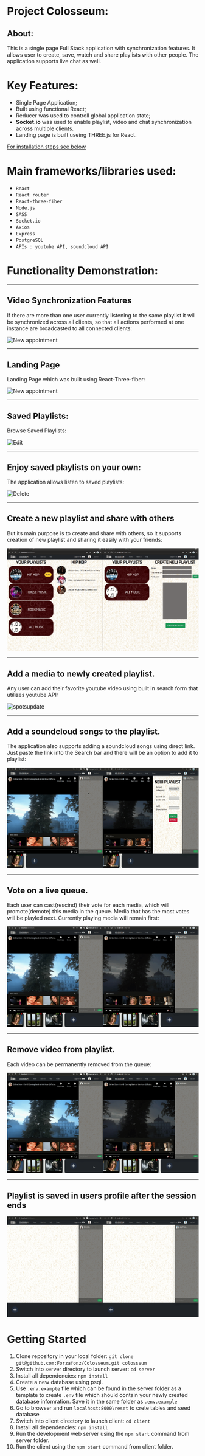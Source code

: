 # Project Colosseum:

## About:

This is a single page Full Stack application with synchronization features. It allows user to create, save, watch and share playlists with other people. The application supports live chat as well.


# Key Features:

*  Single Page Application;
*  Built using functional React;
*  Reducer was used to controll global application state;
*  **Socket.io** was used to enable playlist, video and chat synchronization across multiple clients.
*  Landing page is built useing THREE.js for React.

[For installation steps see below](#-Getting-Started)

# Main frameworks/libraries used:

* `React`
* `React router`
* `React-three-fiber`
* `Node.js`
* `SASS`
* `Socket.io`
* `Axios`
* `Express`
* `PostgreSQL`
* `APIs : youtube API, soundcloud API`


# Functionality Demonstration:
___
## Video Synchronization Features
If there are more than one user currently listening to the same playlist it will be synchronized across all clients, so that all actions performed at one instance are broadcasted to all connected clients:

![New appointment](/public/images/Sync.gif)
___
## Landing Page
Landing Page which was built using React-Three-fiber:

![New appointment](/public/images/landingpage.gif)
___
## Saved Playlists:
Browse Saved Playlists:

![Edit](/public/images/Playlists.gif)
___
## Enjoy saved playlists on your own:
The application allows listen to saved playlists:

![Delete](/public/images/Play1.gif)
___
## Create a new playlist and share with others
But its main purpose is to create and share with others, so it supports creation of new playlist and sharing it easily with your friends:

![Errors](/public/images/new-playlist-sharing.gif)
___
## Add a media to newly created playlist.
Any user can add their favorite youtube video using built in search form that utilizes youtube API:

![spotsupdate](/public/images/Media_Add.gif)
___
## Add a soundcloud songs to the playlist.
The application also supports adding a soundcloud songs using direct link. Just paste the link into the Search bar and there will be an option to add it to playlist:

![spotsupdate](/public/images/add_soundcloud.gif)
___
## Vote on a live queue.
Each user can cast(rescind) their vote for each media, which will promote(demote) this media in the queue. Media that has the most votes will be playled next. Currently playing media will remain first:

![spotsupdate](/public/images/voting.gif)
___
## Remove video from playlist.
Each video can be permanently removed from the queue:

![spotsupdate](/public/images/removing.gif)

___
## Playlist is saved in users profile after the session ends
![websocket](/public/images/Saved_pl.gif)

# Getting Started

1. Clone repository in your local folder: 
```git clone git@github.com:Forzafonz/Colosseum.git colosseum```
1. Switch into server directory to launch server: ```cd server```
1. Install all dependencies: ```npm install```
1. Create a new database using psql.
1. Use ```.env.example``` file which can be found in the server folder as a template to create `.env` file which should contain your newly created database infomration. Save it in the same folder as `.env.example`
1. Go to browser and run ```localhost:8000\reset``` to crete tables and seed database
1. Switch into client directory to launch client: ```cd client```
1. Install all dependencies: ```npm install```
1. Run the development web server using the ```npm start``` command from server folder.
1. Run the client  using the ```npm start``` command from client folder.
